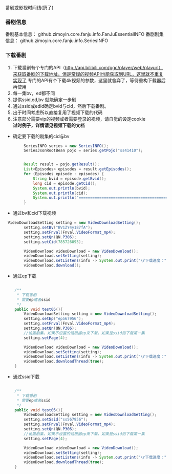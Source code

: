番剧或影视时间线(鸽了)  

### 番剧信息
番剧基本信息： github.zimoyin.core.fanju.info.FanJuEssentialINFO
番剧剧集信息： github.zimoyin.core.fanju.info.SeriesINFO
### 下载番剧
1. 下载番剧有个专门的API（http://api.bilibili.com/pgc/player/web/playurl）来获取番剧的下载地址，但是常规的视频API也能获取到URL，这里就不重复实现了
专门的API有个下载4k视频的参数，这里就舍弃了，等待重构下载器后再使用
2. 每一集bv，ed都不同
3. 提供ssid,ed,bv 就能确定一步剧
4. 通过ssid或edid确定bvid与cid，然后下载番剧。  
5. 出于时间考虑所以直接复用了视频下载的代码
6. 注意部分需要vip的视频或者需要登录的视频，请自觉的设定cookie  
**过时例子，详情请见视频下载的文档**
* 确定要下载的剧集的cid与bv
```java
        SeriesINFO series = new SeriesINFO();
        SeriesJsonRootBean pojo = series.getPojo("ss41410");


        Result result = pojo.getResult();
        List<Episodes> episodes = result.getEpisodes();
        for (Episodes episode : episodes) {
            String bvid = episode.getBvid();
            long cid = episode.getCid();
            System.out.println(bvid);
            System.out.println(cid);
            System.out.println("========================================");
        }
```

* 通过bv和cid下载视频
```java
 VideoDownloadSetting setting = new VideoDownloadSetting();
        setting.setBv("BV1ZY4y187fA");
        setting.setFnval(Fnval.VideoFormat_mp4);
        setting.setQn(QN.P306);
        setting.setCid(785726095);

        VideoDownload videoDownload = new VideoDownload();
        videoDownload.setSetting(setting);
        videoDownload.setListens(info -> System.out.print("\r下载进度："+info.getDownloadSize()+"/"+info.getFileSize()));
        videoDownload.download();
```

* 通过ep下载
```java

    /**
     * 下载番剧
     * 需要ep或者ssid
     */
    public void test05(){
        VideoDownloadSetting setting = new VideoDownloadSetting();
        setting.setEp("ep567956");
        setting.setFnval(Fnval.VideoFormat_mp4);
        setting.setQn(QN.P306);
        //设置剧集，如果不设置的话根据ep来下载，如果是ssid则下载第一集
        setting.setPage(4);

        VideoDownload videoDownload = new VideoDownload();
        videoDownload.setSetting(setting);
        videoDownload.setListens(info -> System.out.print("\r下载进度："+info.getDownloadSize()+"/"+info.getFileSize()));
        videoDownload.downloadThread(true);
    }
```
* 通过ssid下载
```java

    /**
     * 下载番剧
     * 需要ep或者ssid
     */
    public void test05(){
        VideoDownloadSetting setting = new VideoDownloadSetting();
        setting.setSsid("ss567956");
        setting.setFnval(Fnval.VideoFormat_mp4);
        setting.setQn(QN.P306);
        //设置剧集，如果不设置的话根据ep来下载，如果是ssid则下载第一集
        setting.setPage(4);

        VideoDownload videoDownload = new VideoDownload();
        videoDownload.setSetting(setting);
        videoDownload.setListens(info -> System.out.print("\r下载进度："+info.getDownloadSize()+"/"+info.getFileSize()));
        videoDownload.downloadThread(true);
    }
```